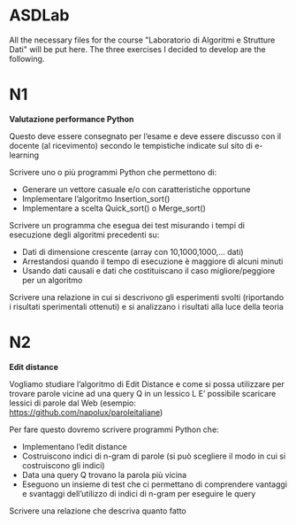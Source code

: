 # ASDLab
All the necessary files for the course "Laboratorio di Algoritmi e Strutture Dati" will be put here.
The three exercises I decided to develop are the following.

N1
=====

**Valutazione performance Python**   

Questo deve essere consegnato per l’esame e deve essere discusso con il docente (al ricevimento) secondo le tempistiche indicate sul sito di e-learning  

Scrivere uno o più programmi Python che permettono di: 
  
  * Generare un vettore casuale e/o con caratteristiche opportune
  * Implementare l’algoritmo Insertion_sort() 
  * Implementare a scelta Quick_sort() o Merge_sort() 

Scrivere un programma che esegua dei test misurando i tempi di esecuzione degli algoritmi precedenti su:  
  
  * Dati di dimensione crescente (array con 10,1000,1000,... dati) 
  * Arrestandosi quando il tempo di esecuzione è maggiore di alcuni minuti 
  * Usando dati causali e dati che costituiscano il caso migliore/peggiore per un algoritmo 

Scrivere una relazione in cui si descrivono gli esperimenti svolti (riportando i risultati sperimentali ottenuti) e si analizzano i risultati alla luce della teoria 


N2
==

**Edit distance**

Vogliamo studiare l’algoritmo di Edit Distance e come si possa utilizzare per trovare parole vicine ad una query Q in un lessico L E’ possibile scaricare lessici di parole dal Web (esempio: https://github.com/napolux/paroleitaliane)  

Per fare questo dovremo scrivere programmi Python che:
 * Implementano l’edit distance
 * Costruiscono indici di n-gram di parole (si può scegliere il modo in cui si costruiscono gli indici)
 * Data una query Q trovano la parola più vicina
 * Eseguono un insieme di test che ci permettano di comprendere vantaggi e svantaggi dell’utilizzo di indici di n-gram per eseguire le query 
 
 Scrivere una relazione che descriva quanto fatto
